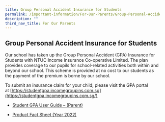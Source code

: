 ```yaml
---
title: Group Personal Accident Insurance for Students
permalink: /important-information/For-Our-Parents/Group-Personal-Accident-Insurance-for-Students/
description: ""
third_nav_title: For Our Parents
---
```

## Group Personal Accident Insurance for Students


Our school has taken up the Group Personal Accident (GPA) Insurance for Students with NTUC Income Insurance Co-operative Limited. The plan provides coverage to our pupils for school-related activities both within and beyond our school. This scheme is provided at no cost to our students as the payment of the premium is borne by our school.

To submit an insurance claim for your child, please visit the GPA portal at [https://studentgpa.incomegroupins.com.sg](https://studentgpa.incomegroupins.com.sg/)

*   [Student GPA User Guide – (Parent)](https://www.mahabodhi.moe.edu.sg/wp-content/uploads/2022/09/Student-GPA-User-Guide-for-Parents-2022.pdf)

*   [Product Fact Sheet (Year 2022)](https://www.mahabodhi.moe.edu.sg/wp-content/uploads/2022/09/Product-Fact-Sheet-Sep-2022.pdf)